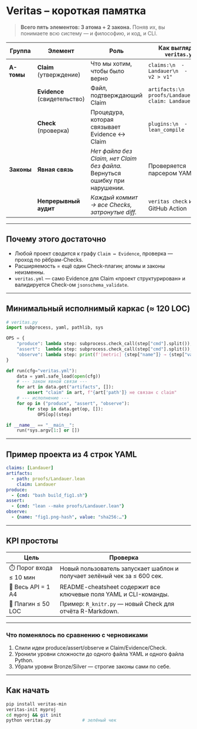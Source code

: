 # Veritas – короткая памятка

> **Всего пять элементов: 3 атома + 2 закона.** Поняв их, вы понимаете всю систему — и философию, и код, и CLI.

| Группа | Элемент | Роль | Как выглядит в `veritas.yml` |
|--------|---------|------|--------------------------------|
| **А-томы** | **Claim** (утверждение) | Что мы хотим, чтобы было верно | `claims:\n  - Landauer\n  - "Модель v2 > v1"` |
| | **Evidence** (свидетельство) | Файл, подтверждающий Claim | `artifacts:\n  - path: proofs/Landauer.lean\n    claim: Landauer` |
| | **Check** (проверка) | Процедура, которая связывает Evidence ↔ Claim | `plugins:\n  - lean_compile` |
| **Законы** | **Явная связь** | *Нет файла без Claim, нет Claim без файла.* Вернуться ошибку при нарушении. | Проверяется парсером YAML |
| | **Непрерывный аудит** | *Каждый коммит → все Checks, затронутые diff.* | `veritas check` или GitHub Action |

---

## Почему этого достаточно

* Любой проект сводится к графу `Claim ↔ Evidence`, проверка — проход по рёбрам-Checks.
* Расширяемость = ещё один Check-плагин; атомы и законы неизменны.
* `veritas.yml` — само Evidence для Claim «проект структурирован» и валидируется Check-ом `jsonschema_validate`.

---

## Минимальный исполнимый каркас (≈ 120 LOC)

```python
# veritas.py
import subprocess, yaml, pathlib, sys

OPS = {
    "produce": lambda step: subprocess.check_call(step["cmd"].split()),
    "assert":  lambda step: subprocess.check_call(step["cmd"].split()),
    "observe": lambda step: print(f'[metric] {step["name"]} → {step["value"]}')
}

def run(cfg="veritas.yml"):
    data = yaml.safe_load(open(cfg))
    # --- закон явной связи ---
    for art in data.get("artifacts", []):
        assert "claim" in art, f"{art['path']} не связан с claim"
    # --- исполнение ---
    for op in ("produce", "assert", "observe"):
        for step in data.get(op, []):
            OPS[op](step)

if __name__ == "__main__":
    run(*sys.argv[1:] or [])
```

---

## Пример проекта из 4 строк YAML

```yaml
claims: [Landauer]
artifacts:
  - path: proofs/Landauer.lean
    claim: Landauer
produce:
  - {cmd: "bash build_fig1.sh"}
assert:
  - {cmd: "lean --make proofs/Landauer.lean"}
observe:
  - {name: "fig1.png-hash", value: "sha256:…"}
```

---

## KPI простоты

| Цель | Проверка |
|------|-----------|
| ⏱️ Порог входа ≤ 10 мин | Новый пользователь запускает шаблон и получает зелёный чек за ≤ 600 сек. |
| 📄 Весь API = 1 A4 | README-cheatsheet содержит все ключевые поля YAML и CLI-команды. |
| 🔌 Плагин ≤ 50 LOC | Пример: `R_knitr.py` — новый Check для отчёта R-Markdown. |

---

### Что поменялось по сравнению с черновиками

1. Слили идеи produce/assert/observe и Claim/Evidence/Check.
2. Уронили уровни сложности до одного файла YAML и одного файла Python.
3. Убрали уровни Bronze/Silver — строгие законы сами по себе.

---

## Как начать

```bash
pip install veritas-min
veritas-init myproj
cd myproj && git init
python veritas.py            # зелёный чек
``` 